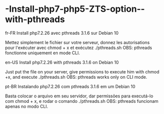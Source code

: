 # -Install-php7-php5-ZTS-option--with-pthreads
fr-FR
Install php7.2.26 avec pthreads 3.1.6 sur Debian 10

Mettez simplement le fichier sur votre serveur, donnez les autorisations pour l'exécuter avec chmod + x et exécutez ./pthreads.sh
OBS: pthreads fonctionne uniquement en mode CLI.

en-US
Install php7.2.26 with pthreads 3.1.6 on Debian 10

Just put the file on your server, give permissions to execute him with chmod +x, and execute ./pthreads.sh
OBS: pthreads works only on CLI mode.

pt-BR
Instalando php7.2.26 com pthreads 3.1.6 em um Debian 10

Basta colocar o arquivo em seu servidor, dar permissões para executá-lo com chmod + x, e rodar o comando ./pthreads.sh
OBS: pthreads funcionam apenas no modo CLI.
